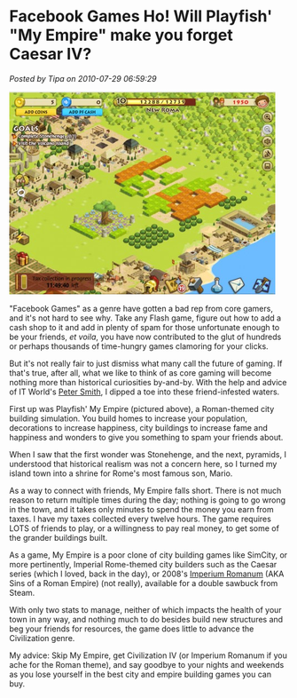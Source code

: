 # Facebook Games Ho! Will Playfish' "My Empire" make you forget Caesar IV?

*Posted by Tipa on 2010-07-29 06:59:29*

[![](../../../uploads/2010/07/Fullscreen-capture-7292010-70920-AM-480x366.jpg "My Empire")](../../../uploads/2010/07/Fullscreen-capture-7292010-70920-AM.jpg)

"Facebook Games" as a genre have gotten a bad rep from core gamers, and it's not hard to see why. Take any Flash game, figure out how to add a cash shop to it and add in plenty of spam for those unfortunate enough to be your friends, *et voila*, you have now contributed to the glut of hundreds or perhaps thousands of time-hungry games clamoring for your clicks.

But it's not really fair to just dismiss what many call the future of gaming. If that's true, after all, what we like to think of as core gaming will become nothing more than historical curiosities by-and-by. With the help and advice of IT World's [Peter Smith](http://www.itworld.com/pasmith), I dipped a toe into these friend-infested waters.

First up was Playfish' My Empire (pictured above), a Roman-themed city building simulation. You build homes to increase your population, decorations to increase happiness, city buildings to increase fame and happiness and wonders to give you something to spam your friends about.

When I saw that the first wonder was Stonehenge, and the next, pyramids, I understood that historical realism was not a concern here, so I turned my island town into a shrine for Rome's most famous son, Mario.

As a way to connect with friends, My Empire falls short. There is not much reason to return multiple times during the day; nothing is going to go wrong in the town, and it takes only minutes to spend the money you earn from taxes. I have my taxes collected every twelve hours. The game requires LOTS of friends to play, or a willingness to pay real money, to get some of the grander buildings built.

As a game, My Empire is a poor clone of city building games like SimCity, or more pertinently, Imperial Rome-themed city builders such as the Caesar series (which I loved, back in the day), or 2008's [Imperium Romanum](http://en.wikipedia.org/wiki/Imperium_Romanum_(video_game)) (AKA Sins of a Roman Empire) (not really), available for a double sawbuck from Steam.

With only two stats to manage, neither of which impacts the health of your town in any way, and nothing much to do besides build new structures and beg your friends for resources, the game does little to advance the Civilization genre.

My advice: Skip My Empire, get Civilization IV (or Imperium Romanum if you ache for the Roman theme), and say goodbye to your nights and weekends as you lose yourself in the best city and empire building games you can buy.

